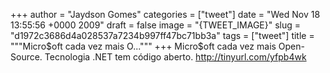 
+++
author = "Jaydson Gomes"
categories = ["tweet"]
date = "Wed Nov 18 13:55:56 +0000 2009"
draft = false
image = "{TWEET_IMAGE}"
slug = "d1972c3686d4a028537a7234b997ff47bc71bb3a"
tags = ["tweet"]
title = """Micro$oft cada vez mais O..."""
+++
Micro$oft cada vez mais Open-Source. Tecnologia .NET tem código aberto. http://tinyurl.com/yfpb4wk
